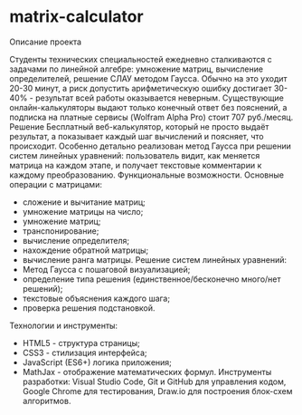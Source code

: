 # matrix-calculator
Описание проекта

Студенты технических специальностей ежедневно сталкиваются с задачами по линейной алгебре: умножение матриц, вычисление определителей, решение СЛАУ методом Гаусса. Обычно на это уходит 20-30 минут, а риск допустить арифметическую ошибку достигает 30-40% - результат всей работы оказывается неверным. Существующие онлайн-калькуляторы выдают только конечный ответ без пояснений, а подписка на платные сервисы (Wolfram Alpha Pro) стоит 707 руб./месяц.
Решение
Бесплатный веб-калькулятор, который не просто выдаёт результат, а показывает каждый шаг вычислений и поясняет, что происходит. Особенно детально реализован метод Гаусса при решении систем линейных уравнений: пользователь видит, как меняется матрица на каждом этапе, и получает текстовые комментарии к каждому преобразованию.
Функциональные возможности. Основные операции с матрицами:
- сложение и вычитание матриц;
- умножение матрицы на число;
- умножение матриц;
- транспонирование;
- вычисление определителя;
- нахождение обратной матрицы;
- вычисление ранга матрицы.
Решение систем линейных уравнений:
- Метод Гаусса с пошаговой визуализацией;
- определение типа решения (единственное/бесконечно много/нет решений);
- текстовые объяснения каждого шага;
- проверка решения подстановкой.

Технологии и инструменты:
- HTML5 - структура страницы;
- CSS3 - стилизация интерфейса;
- JavaScript (ES6+) логика приложения;
- MathJax - отображение математических формул.
Инструменты разработки: Visual Studio Code, Git и GitHub для управления кодом, Google Chrome для тестирования, Draw.io для построения блок-схем алгоритмов.
